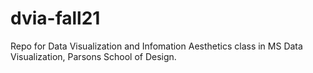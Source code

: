 # dvia-fall21
Repo for Data Visualization and Infomation Aesthetics class in MS Data Visualization, Parsons School of Design.
